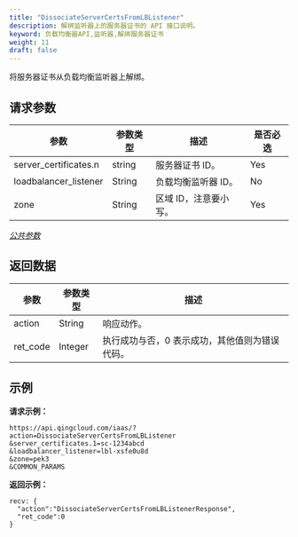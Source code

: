 ```yaml
---
title: "DissociateServerCertsFromLBListener"
description: 解绑监听器上的服务器证书的 API 接口说明。
keyword: 负载均衡器API,监听器,解绑服务器证书
weight: 11
draft: false
---
```


将服务器证书从负载均衡监听器上解绑。

## 请求参数

| 参数 | 参数类型 | 描述 | 是否必选 |
| --- | --- | --- | --- |
| server_certificates.n | string | 服务器证书 ID。 | Yes |
| loadbalancer_listener | String | 负载均衡监听器 ID。 | No |
| zone | String | 区域 ID，注意要小写。 | Yes |

[_公共参数_](../../gei_api/parameters/)

## 返回数据

| 参数 | 参数类型 | 描述 |
| --- | --- | --- |
| action | String | 响应动作。 |
| ret_code | Integer | 执行成功与否，0 表示成功，其他值则为错误代码。 |

## 示例

**请求示例：**

```
https://api.qingcloud.com/iaas/?action=DissociateServerCertsFromLBListener
&server_certificates.1=sc-1234abcd
&loadbalancer_listener=lbl-xsfe0u8d
&zone=pek3
&COMMON_PARAMS
```

**返回示例：**

```
recv: {
  "action":"DissociateServerCertsFromLBListenerResponse",
  "ret_code":0
}
```
